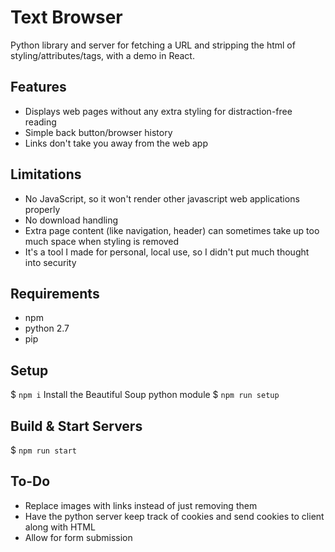 # Text Browser

Python library and server for fetching a URL and stripping the html of styling/attributes/tags, with a demo in React.

## Features
- Displays web pages without any extra styling for distraction-free reading
- Simple back button/browser history
- Links don't take you away from the web app

## Limitations
- No JavaScript, so it won't render other javascript web applications properly
- No download handling
- Extra page content (like navigation, header) can sometimes take up too much space when styling is removed
- It's a tool I made for personal, local use, so I didn't put much thought into security


## Requirements
- npm
- python 2.7
- pip

## Setup
$ `npm i`
Install the Beautiful Soup python module
$ `npm run setup`

## Build & Start Servers
$ `npm run start`

## To-Do
- Replace images with links instead of just removing them
- Have the python server keep track of cookies and send cookies to client along with HTML
- Allow for form submission
